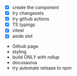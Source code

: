 - [x] create the component
- [x] try changesets
- [x] try github actions
- [x] TS typings
- [x] vitest
- [x] aside slot
- Github page
- styling
- build ONLY with rollup
- docusaurus
- try automate release to npm
